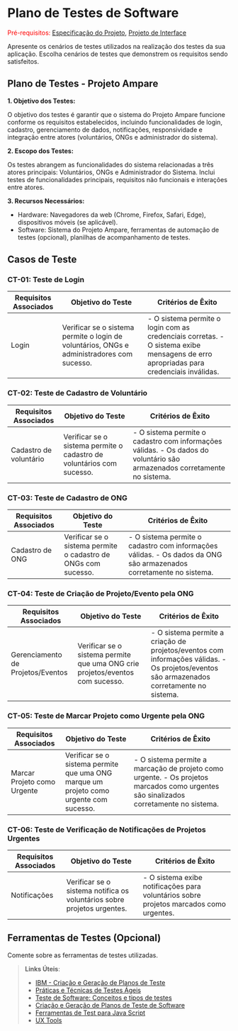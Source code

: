 # Plano de Testes de Software

<span style="color:red">Pré-requisitos: <a href="2-Especificação do Projeto.md"> Especificação do Projeto</a></span>, <a href="3-Projeto de Interface.md"> Projeto de Interface</a>

Apresente os cenários de testes utilizados na realização dos testes da sua aplicação. Escolha cenários de testes que demonstrem os requisitos sendo satisfeitos.

## Plano de Testes - Projeto Ampare

**1. Objetivo dos Testes:**

O objetivo dos testes é garantir que o sistema do Projeto Ampare funcione conforme os requisitos estabelecidos, incluindo funcionalidades de login, cadastro, gerenciamento de dados, notificações, responsividade e integração entre atores (voluntários, ONGs e administrador do sistema).

**2. Escopo dos Testes:**

Os testes abrangem as funcionalidades do sistema relacionadas a três atores principais: Voluntários, ONGs e Administrador do Sistema.
Inclui testes de funcionalidades principais, requisitos não funcionais e interações entre atores.

**3. Recursos Necessários:**

- Hardware: Navegadores da web (Chrome, Firefox, Safari, Edge), dispositivos móveis (se aplicável).
- Software: Sistema do Projeto Ampare, ferramentas de automação de testes (opcional), planilhas de acompanhamento de testes.

## Casos de Teste

### CT-01: Teste de Login

| Requisitos Associados | Objetivo do Teste | Critérios de Êxito |
|----------------------|-------------------|-------------------|
| Login | Verificar se o sistema permite o login de voluntários, ONGs e administradores com sucesso. | - O sistema permite o login com as credenciais corretas. - O sistema exibe mensagens de erro apropriadas para credenciais inválidas.

### CT-02: Teste de Cadastro de Voluntário

| Requisitos Associados | Objetivo do Teste | Critérios de Êxito |
|----------------------|-------------------|-------------------|
| Cadastro de voluntário | Verificar se o sistema permite o cadastro de voluntários com sucesso. | - O sistema permite o cadastro com informações válidas. - Os dados do voluntário são armazenados corretamente no sistema.

### CT-03: Teste de Cadastro de ONG

| Requisitos Associados | Objetivo do Teste | Critérios de Êxito |
|----------------------|-------------------|-------------------|
| Cadastro de ONG | Verificar se o sistema permite o cadastro de ONGs com sucesso. | - O sistema permite o cadastro com informações válidas. - Os dados da ONG são armazenados corretamente no sistema.

### CT-04: Teste de Criação de Projeto/Evento pela ONG

| Requisitos Associados | Objetivo do Teste | Critérios de Êxito |
|----------------------|-------------------|-------------------|
| Gerenciamento de Projetos/Eventos | Verificar se o sistema permite que uma ONG crie projetos/eventos com sucesso. | - O sistema permite a criação de projetos/eventos com informações válidas. - Os projetos/eventos são armazenados corretamente no sistema.

### CT-05: Teste de Marcar Projeto como Urgente pela ONG

| Requisitos Associados | Objetivo do Teste | Critérios de Êxito |
|----------------------|-------------------|-------------------|
| Marcar Projeto como Urgente | Verificar se o sistema permite que uma ONG marque um projeto como urgente com sucesso. | - O sistema permite a marcação de projeto como urgente. - Os projetos marcados como urgentes são sinalizados corretamente no sistema.

### CT-06: Teste de Verificação de Notificações de Projetos Urgentes

| Requisitos Associados | Objetivo do Teste | Critérios de Êxito |
|----------------------|-------------------|-------------------|
| Notificações | Verificar se o sistema notifica os voluntários sobre projetos urgentes. | - O sistema exibe notificações para voluntários sobre projetos marcados como urgentes.

 
## Ferramentas de Testes (Opcional)

Comente sobre as ferramentas de testes utilizadas.
 
> **Links Úteis**:
> - [IBM - Criação e Geração de Planos de Teste](https://www.ibm.com/developerworks/br/local/rational/criacao_geracao_planos_testes_software/index.html)
> - [Práticas e Técnicas de Testes Ágeis](http://assiste.serpro.gov.br/serproagil/Apresenta/slides.pdf)
> -  [Teste de Software: Conceitos e tipos de testes](https://blog.onedaytesting.com.br/teste-de-software/)
> - [Criação e Geração de Planos de Teste de Software](https://www.ibm.com/developerworks/br/local/rational/criacao_geracao_planos_testes_software/index.html)
> - [Ferramentas de Test para Java Script](https://geekflare.com/javascript-unit-testing/)
> - [UX Tools](https://uxdesign.cc/ux-user-research-and-user-testing-tools-2d339d379dc7)
